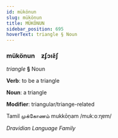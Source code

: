 ```yaml
---
id: mükönun
slug: mükönun
title: MÜKÖNUN
sidebar_position: 695
hoverText: triangle § Noun
---
```


### mükönun&emsp;<span kind="abugida">ƶʄɔıƨ̃ʃ</span>

*triangle* **§** Noun

**Verb**: to be a triangle

**Noun**: a triangle

**Modifier**: triangular/triange-related

Tamil முக்கோணம் mukkōṇam /mukːoːɳɐm/

*Dravidian Language Family*